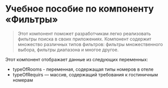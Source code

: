 # Учебное пособие по компоненту «Фильтры»

>Этот компонент поможет разработчикам легко реализовать фильтры поиска в своих приложениях. Компонент содержит множество различных типов фильтров: фильтры множественного выбора, фильтры диапазона и многое другое.

Этот компонент отображает данные из следующих переменных:
- typeOfRooms - переменная, содержащая типы номеров в отеле
- typeOfRequirs — массив, содержащий требования к гостиничным номерам

